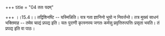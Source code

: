 +++
title = "04 ततः पदम्"

+++
।।15.4।। तद्विशिनष्टि -- यस्मिन्निति। यत्र गता ज्ञानिनो भूयो न
निवर्त्तन्ते। तत्र मुख्यं साधनं भक्तिमाह -- तमेव चाद्यं प्रपद्य इति। यतः
पुराणी कृत्स्नस्य जगतः कर्मसु प्रवृत्तिरुत्पत्तिः प्रसृता भवति। तं
प्रपद्य इति वा पाठः।
